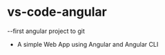 # vs-code-angular
--first angular project to git
  - A simple Web App using Angular and Angular CLI
